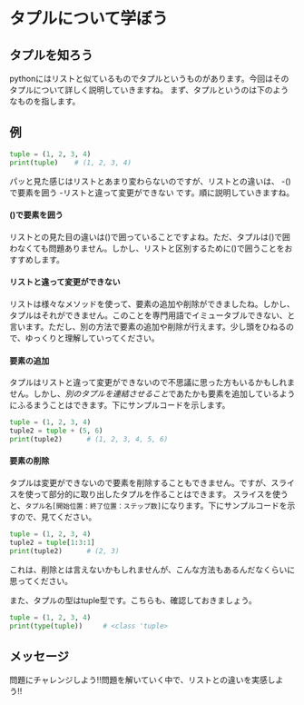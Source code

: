 # タプルについて学ぼう

## タプルを知ろう
pythonにはリストと似ているものでタプルというものがあります。今回はそのタプルについて詳しく説明していきますね。 
まず、タプルというのは下のようなものを指します。

## 例
```python
tuple = (1, 2, 3, 4)
print(tuple)    # (1, 2, 3, 4)
```
パッと見た感じはリストとあまり変わらないのですが、リストとの違いは、
-()で要素を囲う
-リストと違って変更ができない
です。順に説明していきますね。

#### ()で要素を囲う
リストとの見た目の違いは()で囲っていることですよね。ただ、タプルは()で囲わなくても問題ありません。しかし、リストと区別するために()で囲うことをおすすめします。

#### リストと違って変更ができない
リストは様々なメソッドを使って、要素の追加や削除ができましたね。しかし、タプルはそれができません。このことを専門用語でイミュータブルできない、と言います。ただし、別の方法で要素の追加や削除が行えます。少し頭をひねるので、ゆっくりと理解していってください。

#### 要素の追加
タプルはリストと違って変更ができないので不思議に思った方もいるかもしれません。しかし、*別のタプルを連結させること*であたかも要素を追加しているようにふるまうことはできます。下にサンプルコードを示します。
```python
tuple = (1, 2, 3, 4)
tuple2 = tuple + (5, 6)
print(tuple2)      # (1, 2, 3, 4, 5, 6)
```

#### 要素の削除
タプルは変更ができないので要素を削除することもできません。ですが、スライスを使って部分的に取り出したタプルを作ることはできます。 
スライスを使うと、`タプル名[開始位置：終了位置：ステップ数]`になります。下にサンプルコードを示すので、見てください。
```python
tuple = (1, 2, 3, 4)
tuple2 = tuple[1:3:1]
print(tuple2)      # (2, 3)
```
これは、削除とは言えないかもしれませんが、こんな方法もあるんだなくらいに思ってください。

また、タプルの型はtuple型です。こちらも、確認しておきましょう。

```python
tuple = (1, 2, 3, 4)
print(type(tuple))     # <class 'tuple>
```

## メッセージ
問題にチャレンジしよう!!問題を解いていく中で、リストとの違いを実感しよう!!